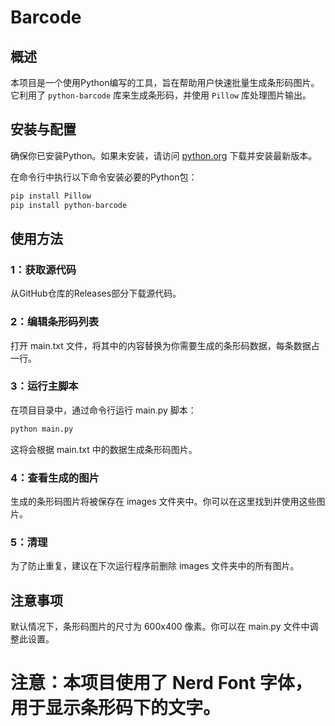 # Barcode

## 概述

本项目是一个使用Python编写的工具，旨在帮助用户快速批量生成条形码图片。它利用了 `python-barcode` 库来生成条形码，并使用 `Pillow` 库处理图片输出。

## 安装与配置

确保你已安装Python。如果未安装，请访问 [python.org](https://www.python.org/downloads/) 下载并安装最新版本。

在命令行中执行以下命令安装必要的Python包：

```bash
pip install Pillow
pip install python-barcode 
```

## 使用方法

### 1：获取源代码

从GitHub仓库的Releases部分下载源代码。

### 2：编辑条形码列表

打开 main.txt 文件，将其中的内容替换为你需要生成的条形码数据，每条数据占一行。

### 3：运行主脚本

在项目目录中，通过命令行运行 main.py 脚本：

```bash
python main.py
```

这将会根据 main.txt 中的数据生成条形码图片。

### 4：查看生成的图片

生成的条形码图片将被保存在 images 文件夹中。你可以在这里找到并使用这些图片。

### 5：清理

为了防止重复，建议在下次运行程序前删除 images 文件夹中的所有图片。

## 注意事项

默认情况下，条形码图片的尺寸为 600x400 像素。你可以在 main.py 文件中调整此设置。
# 注意：本项目使用了 Nerd Font 字体，用于显示条形码下的文字。

